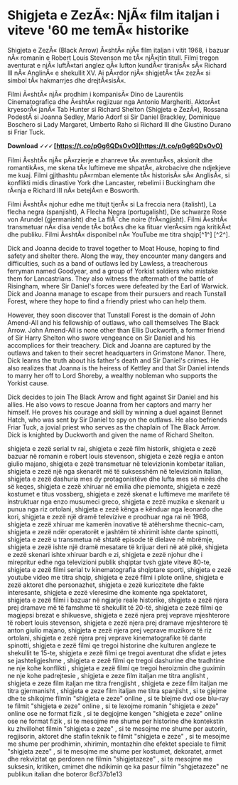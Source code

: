 # Shigjeta e ZezÃ«: NjÃ« film italjan i viteve '60 me temÃ« historike
 
Shigjeta e ZezÃ« (Black Arrow) Ã«shtÃ« njÃ« film italjan i vitit 1968, i bazuar nÃ« romanin e Robert Louis Stevenson me tÃ« njÃ«jtin titull. Filmi tregon aventurat e njÃ« luftÃ«tari anglez qÃ« lufton kundÃ«r tiranisÃ« sÃ« Richard III nÃ« AnglinÃ« e shekullit XV. Ai pÃ«rdor njÃ« shigjetÃ« tÃ« zezÃ« si simbol tÃ« hakmarrjes dhe drejtÃ«sisÃ«.
 
Filmi Ã«shtÃ« njÃ« prodhim i kompanisÃ« Dino de Laurentiis Cinematografica dhe Ã«shtÃ« regjizuar nga Antonio Margheriti. AktorÃ«t kryesorÃ« janÃ« Tab Hunter si Richard Shelton (Shigjeta e ZezÃ«), Rossana PodestÃ  si Joanna Sedley, Mario Adorf si Sir Daniel Brackley, Dominique Boschero si Lady Margaret, Umberto Raho si Richard III dhe Giustino Durano si Friar Tuck.
 
**Download 🗸🗸🗸 [https://t.co/pGg6QDsOvO](https://t.co/pGg6QDsOvO)**


 
Filmi Ã«shtÃ« njÃ« pÃ«rzierje e zhanreve tÃ« aventurÃ«s, aksionit dhe romantikÃ«s, me skena tÃ« luftimeve me shpatÃ«, akrobacive dhe ndjekjeve me kuaj. Filmi gjithashtu pÃ«rmban elemente tÃ« historisÃ« sÃ« AnglisÃ«, si konflikti midis dinastive York dhe Lancaster, rebelimi i Buckingham dhe rÃ«nja e Richard III nÃ« betejÃ«n e Bosworth.
 
Filmi Ã«shtÃ« njohur edhe me titujt tjerÃ« si La freccia nera (italisht), La flecha negra (spanjisht), A Flecha Negra (portugalisht), Die schwarze Rose von Arundel (gjermanisht) dhe La flÃ¨che noire (frÃ«ngjisht). Filmi Ã«shtÃ« transmetuar nÃ« disa vende tÃ« botÃ«s dhe ka fituar vlerÃ«sim nga kritikÃ«t dhe publiku. Filmi Ã«shtÃ« disponibel nÃ« YouTube me titra shqip[^1^] [^2^].
  
Dick and Joanna decide to travel together to Moat House, hoping to find safety and shelter there. Along the way, they encounter many dangers and difficulties, such as a band of outlaws led by Lawless, a treacherous ferryman named Goodyear, and a group of Yorkist soldiers who mistake them for Lancastrians. They also witness the aftermath of the battle of Risingham, where Sir Daniel's forces were defeated by the Earl of Warwick. Dick and Joanna manage to escape from their pursuers and reach Tunstall Forest, where they hope to find a friendly priest who can help them.
 
However, they soon discover that Tunstall Forest is the domain of John Amend-All and his fellowship of outlaws, who call themselves The Black Arrow. John Amend-All is none other than Ellis Duckworth, a former friend of Sir Harry Shelton who swore vengeance on Sir Daniel and his accomplices for their treachery. Dick and Joanna are captured by the outlaws and taken to their secret headquarters in Grimstone Manor. There, Dick learns the truth about his father's death and Sir Daniel's crimes. He also realizes that Joanna is the heiress of Kettley and that Sir Daniel intends to marry her off to Lord Shoreby, a wealthy nobleman who supports the Yorkist cause.
 
Dick decides to join The Black Arrow and fight against Sir Daniel and his allies. He also vows to rescue Joanna from her captors and marry her himself. He proves his courage and skill by winning a duel against Bennet Hatch, who was sent by Sir Daniel to spy on the outlaws. He also befriends Friar Tuck, a jovial priest who serves as the chaplain of The Black Arrow. Dick is knighted by Duckworth and given the name of Richard Shelton.
 
shigjeta e zezë serial tv rai,  shigjeta e zezë film historik,  shigjeta e zezë bazuar në romanin e robert louis stevenson,  shigjeta e zezë regjia e anton giulio majano,  shigjeta e zezë transmetuar në televizionin kombetar italian,  shigjeta e zezë një nga skenarët më të suksesshëm në televizionin italian,  shigjeta e zezë dashuria mes dy protagonistëve dhe lufta mes së mirës dhe së keqes,  shigjeta e zezë xhiruar në emilia dhe piemonte,  shigjeta e zezë kostumet e titus vossberg,  shigjeta e zezë skenat e luftimeve me marifete të instruktuar nga enzo musumeci greco,  shigjeta e zezë muzika e skenarit u punua nga riz ortolani,  shigjeta e zezë kënga e kënduar nga leonardo dhe kori,  shigjeta e zezë një dramë televizive e prodhuar nga rai në 1968,  shigjeta e zezë xhiruar me kamerën inovative të atëhershme thecnic-cam,  shigjeta e zezë ndër operatorët e jashtëm të xhirimit ishte dante spinotti,  shigjeta e zezë u transmetua në shtatë episode të dielave në mbrëmje,  shigjeta e zezë ishte një dramë mesatare të krijuar deri në atë pikë,  shigjeta e zezë skenari ishte xhiruar bardh e zi,  shigjeta e zezë njohur dhe i mirepritur edhe nga televizioni publik shqiptar tvsh gjate viteve 80-te,  shigjeta e zezë filmi serial tv kinematografia shqiptare sporti,  shigjeta e zezë youtube video me titra shqip,  shigjeta e zezë filmi i plote online,  shigjeta e zezë aktoret dhe personazhet,  shigjeta e zezë kuriozitete dhe fakte interesante,  shigjeta e zezë vleresime dhe komente nga spektatoret,  shigjeta e zezë filmi i bazuar në ngjarje reale historike,  shigjeta e zezë njera prej dramave më të famshme të shekullit të 20-të,  shigjeta e zezë filmi qe magjepsi brezat e shikuesve,  shigjeta e zezë njera prej veprave mjeshterore të robert louis stevenson,  shigjeta e zezë njera prej dramave mjeshterore të anton giulio majano,  shigjeta e zezë njera prej veprave muzikore të riz ortolani,  shigjeta e zezë njera prej veprave kinematografike të dante spinotti,  shigjeta e zezë filmi qe tregoi historine dhe kulturen angleze te shekullit te 15-te,  shigjeta e zezë filmi qe tregoi aventurat dhe sfidat e jetes se jashteligjeshme ,  shigjeta e zezë filmi qe tregoi dashurine dhe tradhtine ne nje kohe konflikti ,  shigjeta e zezë filmi qe tregoi heroizmin dhe guximin ne nje kohe padrejtesie ,  shigjeta e zeze film italjan me titra anglisht ,  shigjeta e zeze film italjan me titra frengjisht ,  shigjeta e zeze film italjan me titra gjermanisht ,  shigjeta e zeze film italjan me titra spanjisht ,  si te gjejme dhe te shikojme filmin "shigjeta e zeze" online ,  si te blejme dvd ose blu-ray te filmit "shigjeta e zeze" online ,  si te lexojme romanin "shigjeta e zeze" online ose ne format fizik ,  si te degjojme kengen "shigjeta e zeze" online ose ne format fizik ,  si te mesojme me shume per historine dhe kontekstin ku zhvillohet filmin "shigjeta e zeze" ,  si te mesojme me shume per autorin, regjisorin, aktoret dhe stafin teknik te filmit "shigjeta e zeze" ,  si te mesojme me shume per prodhimin, xhirimin, montazhin dhe efektet speciale te filmit "shigjeta zeze" ,  si te mesojme me shume per kostumet, dekoratet, armet dhe rekvizitat qe perdoren ne filmin "shigjetazeze" ,  si te mesojme me suksesin, kritiken, cmimet dhe ndikimin qe ka pasur filmin "shgjetazeze" ne publikun italian dhe boteror
 8cf37b1e13
 
